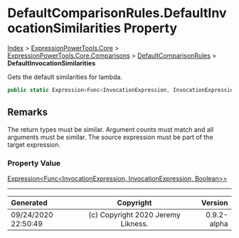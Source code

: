﻿# DefaultComparisonRules.DefaultInvocationSimilarities Property

[Index](../index.md) > [ExpressionPowerTools.Core](ExpressionPowerTools.Core.a.md) > [ExpressionPowerTools.Core.Comparisons](ExpressionPowerTools.Core.Comparisons.n.md) > [DefaultComparisonRules](ExpressionPowerTools.Core.Comparisons.DefaultComparisonRules.cs.md) > **DefaultInvocationSimilarities**

Gets the default similarities for lambda.

```csharp
public static Expression<Func<InvocationExpression, InvocationExpression, Boolean>> DefaultInvocationSimilarities { get; }
```

## Remarks

The return types must be similar. Argument counts must match and all arguments must be
            similar. The source expression must be part of the target expression.

### Property Value

 [Expression&lt;Func&lt;InvocationExpression, InvocationExpression, Boolean>>](https://docs.microsoft.com/dotnet/api/system.linq.expressions.expression-1) 


---

| Generated | Copyright | Version |
| :-- | :-: | --: |
| 09/24/2020 22:50:49 | (c) Copyright 2020 Jeremy Likness. | 0.9.2-alpha |
